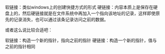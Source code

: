 软链接：类似windows上的创建快捷方式的形式
硬链接：内容本质上是保存在硬盘上的，然后硬链接就是在文件系统中再加入一个指向该地址的记录，这样即使原先的记录消失，也可以通过该条记录访问之前的数据。

或者这么说比较合适吧：

软链接：构造一个新的指针，指向之前的指针
硬链接：构造一个新的指针，值与之前的指针相同